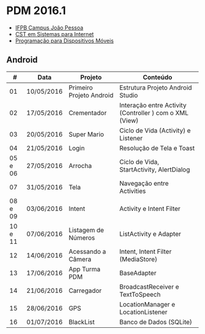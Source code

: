 # PDM 2016.1

- [IFPB Campus João Pessoa](http://www.ifpb.edu.br/campi/campi/joao-pessoa)
- [CST em Sistemas para Internet](http://www.ifpb.edu.br/campi/joao-pessoa/cursos/cursos-superiores-de-tecnologia/sistemas-para-internet)
- [Programação para Dispositivos Móveis](http://pdm.valeriacavalcanti.com.br)

## Android

\# | Data | Projeto | Conteúdo
--- | --- | --- | ---
01 | 10/05/2016 | Primeiro Projeto Android | Estrutura Projeto Android Studio
02 | 17/05/2016 | Crementador | Interação entre Activity (Controller ) com o XML (View)
03 | 20/05/2016 | Super Mario | Ciclo de Vida (Activity) e Listener
04 | 21/05/2016 | Login | Resolução de Tela e Toast
05 e 06 | 27/05/2016 | Arrocha | Ciclo de Vida, StartActivity, AlertDialog
07 | 31/05/2016 | Tela | Navegação entre Activities
08 e 09 | 03/06/2016 | Intent | Activity e Intent Filter
10 e 11 | 07/06/2016 | Listagem de Números | ListActivity e Adapter
12 | 14/06/2016 | Acessando a Câmera | Intent, Intent Filter (MediaStore)
13 | 17/06/2016 | App Turma PDM | BaseAdapter
14 | 21/06/2016 | Carregador | BroadcastReceiver e TextToSpeech
15 | 28/06/2016 | GPS | LocationManager e LocationListener
16 | 01/07/2016 | BlackList | Banco de Dados (SQLite)
